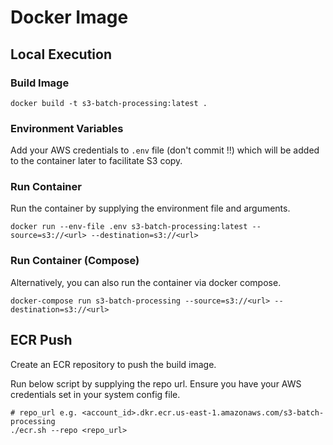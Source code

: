 # Docker Image

## Local Execution

### Build Image

```
docker build -t s3-batch-processing:latest .
```

### Environment Variables

Add your AWS credentials to `.env` file (don't commit !!) which will be added to the container later to facilitate S3 copy.

### Run Container

Run the container by supplying the environment file and arguments.

```
docker run --env-file .env s3-batch-processing:latest --source=s3://<url> --destination=s3://<url>
```

### Run Container (Compose)

Alternatively, you can also run the container via docker compose.

```
docker-compose run s3-batch-processing --source=s3://<url> --destination=s3://<url>
```

## ECR Push

Create an ECR repository to push the build image.

Run below script by supplying the repo url. Ensure you have your AWS credentials set in your system config file.

```
# repo_url e.g. <account_id>.dkr.ecr.us-east-1.amazonaws.com/s3-batch-processing
./ecr.sh --repo <repo_url>
```